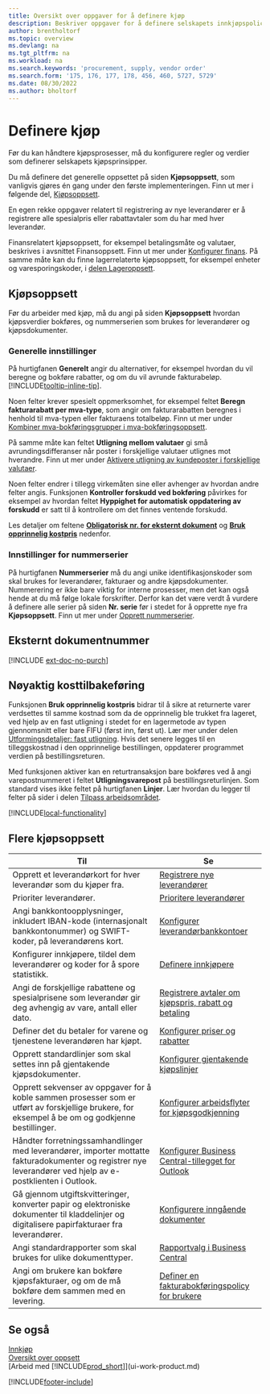 ```yaml
---
title: Oversikt over oppgaver for å definere kjøp
description: Beskriver oppgaver for å definere selskapets innkjøpspolicyer og definere kjøpsprosessene.
author: brentholtorf
ms.topic: overview
ms.devlang: na
ms.tgt_pltfrm: na
ms.workload: na
ms.search.keywords: 'procurement, supply, vendor order'
ms.search.form: '175, 176, 177, 178, 456, 460, 5727, 5729'
ms.date: 08/30/2022
ms.author: bholtorf
---
```

# Definere kjøp

Før du kan håndtere kjøpsprosesser, må du konfigurere regler og verdier som definerer selskapets kjøpsprinsipper.

Du må definere det generelle oppsettet på siden **Kjøpsoppsett**, som vanligvis gjøres én gang under den første implementeringen. Finn ut mer i følgende del, [Kjøpsoppsett](#purchases-and-payables-setup).

En egen rekke oppgaver relatert til registrering av nye leverandører er å registrere alle spesialpris eller rabattavtaler som du har med hver leverandør.

Finansrelatert kjøpsoppsett, for eksempel betalingsmåte og valutaer, beskrives i avsnittet Finansoppsett. Finn ut mer under [Konfigurer finans](finance-setup-finance.md). På samme måte kan du finne lagerrelaterte kjøpsoppsett, for eksempel enheter og varesporingskoder, i [delen Lageroppsett](inventory-setup-inventory.md).

## Kjøpsoppsett

Før du arbeider med kjøp, må du angi på siden **Kjøpsoppsett** hvordan kjøpsverdier bokføres, og nummerserien som brukes for leverandører og kjøpsdokumenter.

### Generelle innstillinger

På hurtigfanen **Generelt** angir du alternativer, for eksempel hvordan du vil beregne og bokføre rabatter, og om du vil avrunde fakturabeløp. [!INCLUDE[tooltip-inline-tip](includes/tooltip-inline-tip_md.md)].

Noen felter krever spesielt oppmerksomhet, for eksempel feltet **Beregn fakturarabatt per mva-type**, som angir om fakturarabatten beregnes i henhold til mva-typen eller fakturaens totalbeløp. Finn ut mer under [Kombiner mva-bokføringsgrupper i mva-bokføringsoppsett](finance-setup-vat.md#combine-vat-posting-groups-in-vat-posting-setups).

På samme måte kan feltet **Utligning mellom valutaer** gi små avrundingsdifferanser når poster i forskjellige valutaer utlignes mot hverandre. Finn ut mer under [Aktivere utligning av kundeposter i forskjellige valutaer](finance-how-enable-application-ledger-entries-different-currencies.md).

Noen felter endrer i tillegg virkemåten sine eller avhenger av hvordan andre felter angis. Funksjonen **Kontroller forskudd ved bokføring** påvirkes for eksempel av hvordan feltet **Hyppighet for automatisk oppdatering av forskudd** er satt til å kontrollere om det finnes ventende forskudd.

Les detaljer om feltene [**Obligatorisk nr. for eksternt dokument**](#external-document-number) og [**Bruk opprinnelig kostpris**](#exact-cost-reversing) nedenfor.

### Innstillinger for nummerserier

På hurtigfanen **Nummerserier** må du angi unike identifikasjonskoder som skal brukes for leverandører, fakturaer og andre kjøpsdokumenter. Nummerering er ikke bare viktig for interne prosesser, men det kan også hende at du må følge lokale forskrifter. Derfor kan det være verdt å vurdere å definere alle serier på siden **Nr. serie** før i stedet for å opprette nye fra **Kjøpsoppsett**. Finn ut mer under [Opprett nummerserier](ui-create-number-series.md).

## Eksternt dokumentnummer

[!INCLUDE [ext-doc-no-purch](includes/ext-doc-no-purch.md)]

## Nøyaktig kosttilbakeføring

Funksjonen **Bruk opprinnelig kostpris** bidrar til å sikre at returnerte varer verdsettes til samme kostnad som da de opprinnelig ble trukket fra lageret, ved hjelp av en fast utligning i stedet for en lagermetode av typen gjennomsnitt eller bare FIFU (først inn, først ut). Lær mer under delen [Utformingsdetaljer: fast utligning](design-details-item-application.md#fixed-application). Hvis det senere legges til en tilleggskostnad i den opprinnelige bestillingen, oppdaterer programmet verdien på bestillingsreturen.

Med funksjonen aktiver kan en returtransaksjon bare bokføres ved å angi varepostnummeret i feltet **Utligningsvarepost** på bestillingsreturlinjen. Som standard vises ikke feltet på hurtigfanen **Linjer**. Lær hvordan du legger til felter på sider i delen [Tilpass arbeidsområdet](ui-personalization-user.md#start-personalizing-by-using-the-personalization-mode).

[!INCLUDE[local-functionality](includes/local-functionality.md)]

## Flere kjøpsoppsett

| Til | Se |
| --- | --- |
| Opprett et leverandørkort for hver leverandør som du kjøper fra. |[Registrere nye leverandører](purchasing-how-register-new-vendors.md) |
| Prioriter leverandører. |[Prioritere leverandører](purchasing-how-prioritize-vendors.md) |
| Angi bankkontoopplysninger, inkludert IBAN-kode (internasjonalt bankkontonummer) og SWIFT-koder, på leverandørens kort. | [Konfigurer leverandørbankkontoer](purchasing-how-set-up-vendors-bank-accounts.md) |
| Konfigurer innkjøpere, tildel dem leverandører og koder for å spore statistikk. |[Definere innkjøpere](purchasing-how-setup-purchasers.md) |
| Angi de forskjellige rabattene og spesialprisene som leverandør gir deg avhengig av vare, antall eller dato. |[Registrere avtaler om kjøpspris, rabatt og betaling](purchasing-how-record-purchase-price-discount-payment-agreements.md) |
| Definer det du betaler for varene og tjenestene leverandøren har kjøpt.  | [Konfigurer priser og rabatter](across-prices-and-discounts.md) |
| Opprett standardlinjer som skal settes inn på gjentakende kjøpsdokumenter. | [Konfigurer gjentakende kjøpslinjer](purchasing-how-work-recurring-purchase-lines.md) |
| Opprett sekvenser av oppgaver for å koble sammen prosesser som er utført av forskjellige brukere, for eksempel å be om og godkjenne bestillinger. | [Konfigurer arbeidsflyter for kjøpsgodkjenning](across-set-up-workflows.md) |
| Håndter forretningssamhandlinger med leverandører, importer mottatte fakturadokumenter og registrer nye leverandører ved hjelp av e-postklienten i Outlook. | [Konfigurer Business Central-tillegget for Outlook](admin-outlook.md) |
| Gå gjennom utgiftskvitteringer, konverter papir og elektroniske dokumenter til kladdelinjer og digitalisere papirfakturaer fra leverandører. | [Konfigurere inngående dokumenter](across-how-setup-income-documents.md) |
| Angi standardrapporter som skal brukes for ulike dokumenttyper. |[Rapportvalg i Business Central](across-report-selections.md)|
|Angi om brukere kan bokføre kjøpsfakturaer, og om de må bokføre dem sammen med en levering. |[Definer en fakturabokføringspolicy for brukere](admin-setup-invoice-posting-policy.md)|

## Se også

[Innkjøp](purchasing-manage-purchasing.md)  
[Oversikt over oppsett](setup.md)  
[Arbeid med [!INCLUDE[prod_short](includes/prod_short.md)]](ui-work-product.md)

[!INCLUDE[footer-include](includes/footer-banner.md)]

